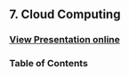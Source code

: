 ## 7. Cloud Computing
### [View Presentation online](https://rawgit.com/TelerikAcademy/Databases/master/7.%20Cloud-Computing/index.html)
### Table of Contents
